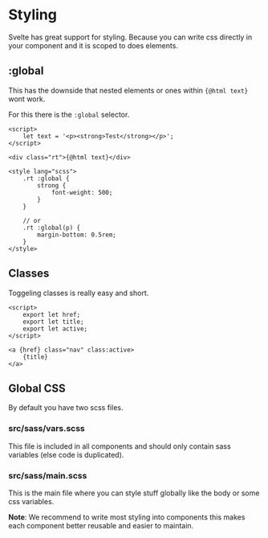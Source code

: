 # Styling

Svelte has great support for styling. Because you can write css directly
in your component and it is scoped to does elements.


## :global

This has the downside that nested elements or ones within `{@html text}` wont
work.

For this there is the `:global` selector.

```svelte
<script>
	let text = '<p><strong>Test</strong></p>';
</script>

<div class="rt">{@html text}</div>

<style lang="scss">
	.rt :global {
		strong {
			font-weight: 500;
		}
	}

	// or
	.rt :global(p) {
		margin-bottom: 0.5rem;
	}
</style>
```

## Classes

Toggeling classes is really easy and short.

```svelte
<script>
	export let href;
	export let title;
	export let active;
</script>

<a {href} class="nav" class:active>
	{title}
</a>
```

## Global CSS
By default you have two scss files.

### src/sass/vars.scss

This file is included in all components and should only
contain sass variables (else code is duplicated).

### src/sass/main.scss

This is the main file where you can style stuff globally like
the body or some css variables.

**Note**: We recommend to write most styling into components
this makes each component better reusable and easier to maintain.
